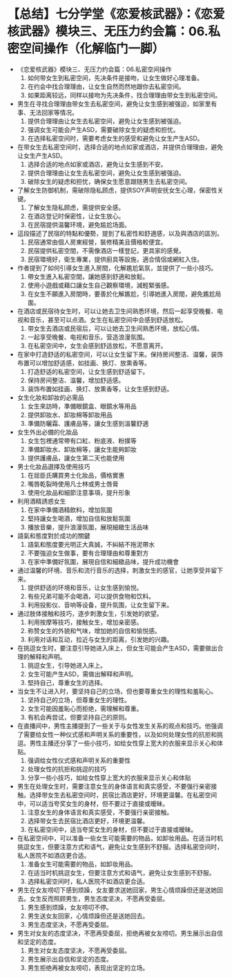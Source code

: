 # 【总结】七分学堂《恋爱核武器》：《恋爱核武器》模块三、无压力约会篇：06.私密空间操作（化解临门一脚）

-   《恋爱核武器》模块三、无压力约会篇：06.私密空间操作
    1.  如何带女生到私密空间，先决条件是接吻，让女生做好心理准备。
    2.  在约会中找合理理由，让女生自然而然地跟你去私密空间。
    3.  如果距离较远，同样以接吻为先决条件，找合理理由带女生到私密空间。
-   男生在寻找合理理由带女生去私密空间，避免让女生感到被强迫，如家里有事、无法回家等情况。
    1.  提供合理理由让女生去私密空间，避免让女生感到被强迫。
    2.  强调女生可能会产生ASD，需要破除女生的疑虑和担忧。
    3.  在选择私密空间时，需要考虑女生的感受和避免让女生产生ASD。
-   在带女生去私密空间时，选择合适的地点如家或酒店，并提供合理理由，避免让女生产生ASD。
    1.  选择合适的地点如家或酒店，避免让女生感到不安。
    2.  提供合理理由让女生去私密空间，避免让女生感到被强迫。
    3.  破除女生的疑虑和担忧，确保女生愿意跟随男生去私密空间。
-   了解女生防御机制，需破除隐私顾虑，提供SOY声明安抚女生心理，保密性关键。
    1.  了解女生隐私顾虑，需提供安全感。
    2.  在酒店登记时保密性，让女生放心。
    3.  在民宿提供温馨环境，避免尴尬场面。
-   這段描述了民宿的特點和優勢，提到了私密性和舒適感，以及與酒店的區別。
    1.  民宿通常由個人房東經營，裝修精美且價格較便宜。
    2.  民宿提供私密空間，不需像酒店一樣登記，更具家的感覺。
    3.  民宿環境好，衛生專業，提供廚具等設施，適合情侶或網紅入住。
-   作者提到了如何引導女生進入房間，化解尷尬氣氛，並提供了一些小技巧。
    1.  帶女生進入私密空間，讓她感到舒適和放鬆。
    2.  使用小遊戲或藉口讓女生自己觀察環境，減輕緊張感。
    3.  在女生不願進入房間時，要善於化解尷尬，引導她進入房間，避免尷尬局面。
-   在酒店或民宿待女生时，可以让她去卫生间熟悉环境，然后一起享受晚餐、电视和音乐，甚至可以点酒。女生在私密空间中会感到舒适放松。
    1.  带女生去酒店或民宿后，可以让她去卫生间熟悉环境，放松心情。
    2.  一起享受晚餐、电视和音乐，营造浪漫氛围。
    3.  在私密空间中，女生会感到舒适放松，不愿意离开。
-   在家中打造舒适的私密空间，可以让女生留下来。保持房间整洁、温馨，装饰布置可以增加舒适感，如挂画、换灯、放熏香等。
    1.  打造舒适的私密空间，让女生感到舒适留下。
    2.  保持房间整洁、温馨，增加舒适感。
    3.  装饰布置如挂画、换灯、放熏香等，让女生感到舒适。
-   女生化妝和卸妝的必需品
    1.  女生來訪時，準備眼鏡盒、眼鏡水等用品
    2.  提供卸妝水、卸妝棉等卸妝用品
    3.  準備防曬霜、護膚品等，讓女生感到溫馨舒適
-   女生外出必備的化妝品
    1.  女生包裡通常帶有口紅、粉底液、粉撲等
    2.  準備卸妝水、卸妝棉等，讓女生能夠卸妝
    3.  提供護膚品，讓女生第二天也能使用
-   男士化妝品選擇及使用技巧
    1.  在屈臣氏購買男士化妝品，價格實惠
    2.  嘴唇乾裂時使用凡士林或男士唇膏
    3.  使用化妝品和細節注意事項，提升形象
-   利用酒精誘惑女生
    1.  在家中準備酒精飲料，增加氛圍
    2.  堅持讓女生喝酒，增加自信和放鬆氛圍
    3.  播放音樂，提升浪漫氛圍，展現細緻生活品味
-   語氣和態度對於成功的關鍵
    1.  語氣和態度要光明正大真誠，不糾結不拖泥帶水
    2.  不要強迫女生做事，要有合理理由和尊重對方
    3.  在家中準備好氛圍，展現自信和細緻品味，提升成功機會
-   通过温馨的环境、音乐和流行音乐的选择，刺激女生的感官，让她享受并留下来。
    1.  提供舒适的环境和音乐，让女生感到愉悦。
    2.  有些兄弟可能不会喝酒，可以提供食物和饮料。
    3.  利用投影仪、音响等设备，提升氛围，让女生留下来。
-   通过肢体接触和技巧，逐步刺激女生，引发她的欲望。
    1.  利用按摩等技巧，接触女生，增加亲密感。
    2.  称赞女生的外貌和气味，增加她的自信和愉悦感。
    3.  利用对话和互动，拉近与女生的距离，引发她的兴趣。
-   在挑逗女生时，要注意引导她进入床上，但女生可能会产生ASD，需要做出合理的解释和声明。
    1.  挑逗女生，引导她进入床上。
    2.  女生可能产生ASD，需做出解释和声明。
    3.  堅持自己，尊重女生的选择。
-   当女生不让进入时，要坚持自己的立场，但也要尊重女生的理性和羞恥心。
    1.  坚持自己的立场，但尊重女生的理性。
    2.  女生可能因羞恥心而拒绝，需理解和尊重。
    3.  有机会再尝试，但要坚持自己的原则。
-   在直播间中，男性主播提到了一些关于与女性发生关系的观点和技巧。他强调了需要给女性一种仪式感和声明关系的重要性，以及如何处理女性的抗拒和挑逗。男性主播还分享了一些小技巧，如给女性穿上宽大的衣服来显示关心和体贴。
    1.  强调给女性仪式感和声明关系的重要性
    2.  处理女性的抗拒和挑逗的技巧
    3.  分享一些小技巧，如给女性穿上宽大的衣服来显示关心和体贴
-   男生在处理女生时，需要注意女生的身体语言和真实感受，不要强行亲密接触。选择带女生去私密空间时，民宿比酒店更好，环境更温馨。在私密空间中，可以适当夸奖女生的身材，但不要过于直接或暧昧。
    1.  注意女生的身体语言和真实感受，不要强行亲密接触。
    2.  选择带女生去民宿比酒店更好，环境更温馨。
    3.  在私密空间中，适当夸奖女生的身材，但不要过于直接或暧昧。
-   在私密空间中，可以准备一些女生可能需要的物品，如卸妆用品。在适当时机挑逗女生，但要注意方式和语气，避免让女生感到不舒服。选择私密空间时，私人医院不如酒店更合适。
    1.  准备女生可能需要的物品，如卸妆用品。
    2.  在适当时机挑逗女生，但要注意方式和语气，避免让女生感到不舒服。
    3.  选择私密空间时，私人医院不如酒店更合适。
-   男生在女友唠叨下感到烦躁，女友要求送她回家，男生心情烦躁但还是送她回去。女生反而照顾男生，男生态度坚决，不愿再受委屈。
    1.  男生感到烦躁，女友唠叨不停。
    2.  男生送女友回家，心情烦躁但还是送她回去。
    3.  男生态度坚决，不愿再受委屈。
-   男生对女友的态度坚决，不愿再受委屈，拒绝再被女友唠叨。男生展示出自信和坚定的态度。
    1.  男生对女友态度坚决，不愿再受委屈。
    2.  男生展示出自信和坚定的态度。
    3.  男生拒绝再被女友唠叨，表现出坚定的立场。